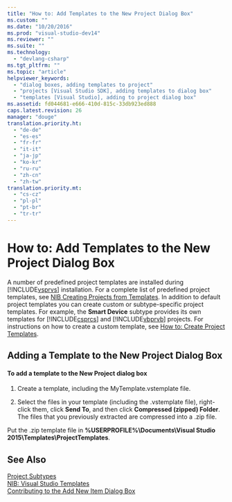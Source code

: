 ```yaml
---
title: "How to: Add Templates to the New Project Dialog Box"
ms.custom: ""
ms.date: "10/20/2016"
ms.prod: "visual-studio-dev14"
ms.reviewer: ""
ms.suite: ""
ms.technology: 
  - "devlang-csharp"
ms.tgt_pltfrm: ""
ms.topic: "article"
helpviewer_keywords: 
  - "dialog boxes, adding templates to project"
  - "projects [Visual Studio SDK], adding templates to dialog box"
  - "templates [Visual Studio], adding to project dialog box"
ms.assetid: fd044681-e666-410d-815c-33db923ed888
caps.latest.revision: 26
manager: "douge"
translation.priority.ht: 
  - "de-de"
  - "es-es"
  - "fr-fr"
  - "it-it"
  - "ja-jp"
  - "ko-kr"
  - "ru-ru"
  - "zh-cn"
  - "zh-tw"
translation.priority.mt: 
  - "cs-cz"
  - "pl-pl"
  - "pt-br"
  - "tr-tr"
---
```

# How to: Add Templates to the New Project Dialog Box
A number of predefined project templates are installed during [!INCLUDE[vsprvs](../code-quality/includes/vsprvs_md.md)] installation. For a complete list of predefined project templates, see [NIB Creating Projects from Templates](http://msdn.microsoft.com/en-us/7c36d86a-6b79-4480-8228-0f925f1204b2). In addition to default project templates you can create custom or subtype-specific project templates. For example, the **Smart Device** subtype provides its own templates for [!INCLUDE[csprcs](../data-tools/includes/csprcs_md.md)] and [!INCLUDE[vbprvb](../code-quality/includes/vbprvb_md.md)] projects. For instructions on how to create a custom template, see [How to: Create Project Templates](../ide/how-to-create-project-templates.md).  
  
## Adding a Template to the New Project Dialog Box  
  
#### To add a template to the New Project dialog box  
  
1.  Create a template, including the MyTemplate.vstemplate file.  
  
2.  Select the files in your template (including the .vstemplate file), right-click them, click **Send To**, and then click **Compressed (zipped) Folder**. The files that you previously extracted are compressed into a .zip file.  
  
 Put the .zip template file in **%USERPROFILE%\Documents\Visual Studio 2015\Templates\ProjectTemplates**.  
  
## See Also  
 [Project Subtypes](d235b47b-cf11-4d47-a63f-e33d9d16105d2044a030-0795-4940-bd65-a6e44de98a0f)   
 [NIB: Visual Studio Templates](http://msdn.microsoft.com/en-us/141fccaa-d68f-4155-822b-27f35dd94041)   
 [Contributing to the Add New Item Dialog Box](../extensibility/internals/contributing-to-the-add-new-item-dialog-box.md)